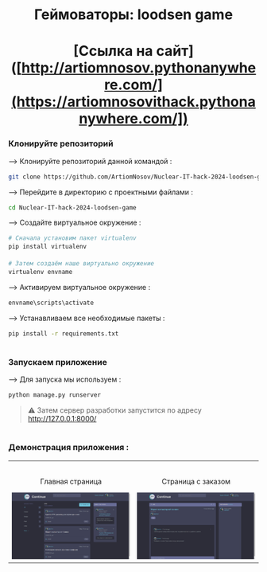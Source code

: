 <div align="center">

# Геймоваторы: loodsen game
# [Ссылка на сайт]([http://artiomnosov.pythonanywhere.com/](https://artiomnosovithack.pythonanywhere.com/])
</div>

### Клонируйте репозиторий

--> Клонируйте репозиторий данной командой :
```bash
git clone https://github.com/ArtiomNosov/Nuclear-IT-hack-2024-loodsen-game

```

--> Перейдите в директорию с проектными файлами : 
```bash
cd Nuclear-IT-hack-2024-loodsen-game

```

--> Создайте виртуальное окружение :
```bash
# Сначала установим пакет virtualenv
pip install virtualenv

# Затем создаём наше виртуально окружение 
virtualenv envname

```

--> Активируем виртуальное окружение :
```bash
envname\scripts\activate

```

--> Устанавливаем все необходимые пакеты :
```bash
pip install -r requirements.txt

```

#

### Запускаем приложение

--> Для запуска мы используем :
```bash
python manage.py runserver

```

> ⚠ Затем сервер разработки запустится по адресу http://127.0.0.1:8000/

#

### Демонстрация приложения :

<table width="100%"> 
<tr>
<td width="50%">      
&nbsp; 
<br>
<p align="center">
  Главная страница
</p>
<img src="static\images\home.png">
</td> 
<td width="50%">
<br>
<p align="center">
  Страница с заказом
</p>
<img src="static\images\job.png">  
</td>
</table>


